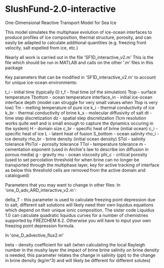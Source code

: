 # SlushFund-2.0-interactive
One-Dimensional Reactive Transport Model for Sea Ice

This model simulates the multiphase evolution of ice-ocean interfaces to produce
profiles of ice composition, thermal structure, porosity, and can easily be adapted to
calculate additional quantities (e.g. freezing front velocity, salt expelled from ice, etc.)

Nearly all work is carried out in the file 'SF1D_interactive_v2.m'
This is the file which should be run in MATLAB and calls on the other '.m' files in this package

Key parameters that can be modified in 'SF1D_interactive_v2.m' to account for unique ice-ocean environments:

t_i - initial time (typically 0)
t_f - final time (of the simulation)
Ttop - surface temperature
Tbottom - ocean temperature
interface_in - initial ice-ocean interface depth (model can struggle for very small values when Ttop is very low)
Tm - melting temperature of pure ice
k_i - thermal conductivity of ice
k_br - thermal conductivity of brine
k_s - molecular diffusivity of salt
dt - time step discretization
dz - spatial step discretization (1cm resolution works quite well and is small enough to capture the dynamics occuring in the system)
H - domain size
c_br - specific heat of brine (initial ocean)
c_i - specific heat of ice
L - latent heat of fusion
S_bottom - ocean salinity
rho_i - ice density
rho_br - brine density (initial ocean density)
STol - salinity tolerance
PhiTol - porosity tolerance
TTol - temperature tolerance
m - cementation exponent (used in Archie's law to describe ion diffusion in porous media)
g - gravity
mu - ocean viscosity
phi_c - critical porosity (used to set percolation threshold for when brine can no longer be transported through the multiphase layer, key for active tracking of interface as below this threshold cells are removed from the active domain and catalogued)

Parameters that you may want to change in other files:
In 'one_D_adv_ARD_interactive_v2.m':

delta_T - this parameter is used to calculate freezing point depression due to salt, different salt solutions will likely need
          their own liquidus equations which depend on their unique ionic composition. The sister code Liquidus 1.0 can 
          calculate quadratic liquidus curves for a number of chemistries supported by FREZCHEM 6.2. Otherwise you will have
          to input your own freezing point depression formula.
          
In 'one_D_advective_flux2.m'

beta - density coefficient for salt (when calculating the local Rayleigh number in the mushy layer the impact of brine
       brine salinity on brine density is needed, this parameter relates the change in salinity (ppt) to the change
       in brine density (kg/m^3) and will likely be different for different solutes)
